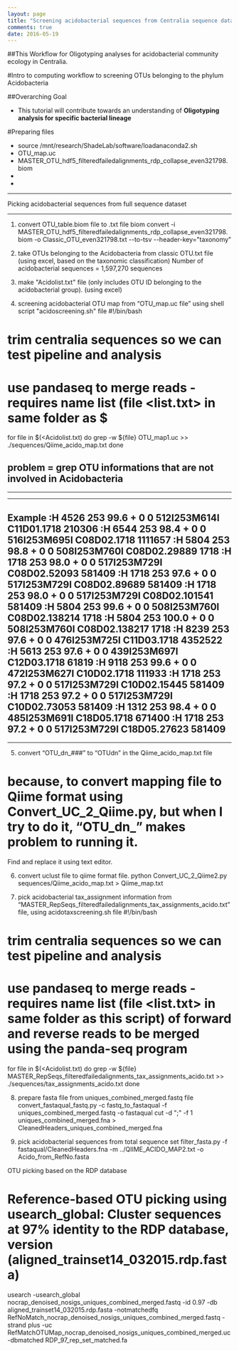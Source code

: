 ```yaml
---
layout: page
title: "Screening acidobacterial sequences from Centralia sequence dataset"
comments: true
date: 2016-05-19
---
```


##This Workflow for Oligotyping analyses for acidobacterial community ecology in Centralia.

#Intro to computing workflow to screening OTUs belonging to the phylum Acidobacteria


##Overarching Goal
* This tutorial will contribute towards an understanding of **Oligotyping analysis for specific bacterial lineage**

#Preparing files
* source /mnt/research/ShadeLab/software/loadanaconda2.sh
* OTU_map.uc
* MASTER_OTU_hdf5_filteredfailedalignments_rdp_collapse_even321798.biom
*
*

***
Picking acidobacterial sequences from full sequence dataset
***
1. convert OTU_table.biom file to .txt file
biom convert -i MASTER_OTU_hdf5_filteredfailedalignments_rdp_collapse_even321798.biom -o Classic_OTU_even321798.txt --to-tsv --header-key="taxonomy"

2. take OTUs belonging to the Acidobacteria from classic OTU.txt file (using excel, based on the taxonomic classification)
   Number of acidobacterial sequences = 1,597,270 sequences

3. make "Acidolist.txt" file (only includes OTU ID belonging to the acidobacterial group). (using excel)

4. screening acidobacterial OTU map from “OTU_map.uc file” using shell script "acidoscreening.sh" file
#!/bin/bash
# trim centralia sequences so we can test pipeline and analysis
# use pandaseq to merge reads - requires name list (file <list.txt> in same folder as $
for file in $(<Acidolist.txt)
do
    grep -w ${file} OTU_map1.uc >> ./sequences/Qiime_acido_map.txt
done

## problem = grep OTU informations that are not involved in Acidobacteria
***
---
Example
:H	4526	253	99.6	+	0	0	512I253M614I	C11D01.1718	210306
:H	6544	253	98.4	+	0	0	516I253M695I	C08D02.1718	1111657
:H	5804	253	98.8	+	0	0	508I253M760I	C08D02.29889	1718
:H	1718	253	98.0	+	0	0	517I253M729I	C08D02.52093	581409
:H	1718	253	97.6	+	0	0	517I253M729I	C08D02.89689	581409
:H	1718	253	98.0	+	0	0	517I253M729I	C08D02.101541	581409
:H	5804	253	99.6	+	0	0	508I253M760I	C08D02.138214	1718
:H	5804	253	100.0	+	0	0	508I253M760I	C08D02.138217	1718
:H	8239	253	97.6	+	0	0	476I253M725I	C11D03.1718	4352522
:H	5613	253	97.6	+	0	0	439I253M697I	C12D03.1718	61819
:H	9118	253	99.6	+	0	0	472I253M627I	C10D02.1718	111933
:H	1718	253	97.2	+	0	0	517I253M729I	C10D02.15445	581409
:H	1718	253	97.2	+	0	0	517I253M729I	C10D02.73053	581409
:H	1312	253	98.4	+	0	0	485I253M691I	C18D05.1718	671400
:H	1718	253	97.2	+	0	0	517I253M729I	C18D05.27623	581409
---
***


5. convert “OTU_dn_###” to “OTUdn” in the Qiime_acido_map.txt file
# because, to convert mapping file to Qiime format using Convert_UC_2_Qiime.py, but when I try to do it, “OTU_dn_” makes problem to running it.
Find and replace it using text editor.

6. convert uclust file to qiime format file.
python Convert_UC_2_Qiime2.py sequences/Qiime_acido_map.txt > Qiime_map.txt

7. pick acidobacterial tax_assignment information from “MASTER_RepSeqs_filteredfailedalignments_tax_assignments_acido.txt” file, using acidotaxscreening.sh file
#!/bin/bash
# trim centralia sequences so we can test pipeline and analysis
# use pandaseq to merge reads - requires name list (file <list.txt> in same folder as this script) of forward and reverse reads to be merged using the panda-seq program
for file in $(<Acidolist.txt)
do
    grep -w ${file} MASTER_RepSeqs_filteredfailedalignments_tax_assignments_acido.txt >> ./sequences/tax_assignments_acido.txt 
done

8. prepare fasta file from uniques_combined_merged.fastq file
convert_fastaqual_fastq.py -c fastq_to_fastaqual -f uniques_combined_merged.fastq -o fastaqual
cut -d ";" -f 1 uniques_combined_merged.fna > CleanedHeaders_uniques_combined_merged.fna

9. pick acidobacterial sequences from total sequence set
filter_fasta.py -f fastaqual/CleanedHeaders.fna -m ../QIIME_ACIDO_MAP2.txt -o Acido_from_RefNo.fasta


OTU picking based on the RDP database
# Reference-based OTU picking using usearch_global: Cluster sequences at 97% identity to the RDP database, version (aligned_trainset14_032015.rdp.fasta)
usearch -usearch_global nocrap_denoised_nosigs_uniques_combined_merged.fastq -id 0.97 -db aligned_trainset14_032015.rdp.fasta -notmatchedfq RefNoMatch_nocrap_denoised_nosigs_uniques_combined_merged.fastq -strand plus -uc RefMatchOTUMap_nocrap_denoised_nosigs_uniques_combined_merged.uc -dbmatched RDP_97_rep_set_matched.fa

